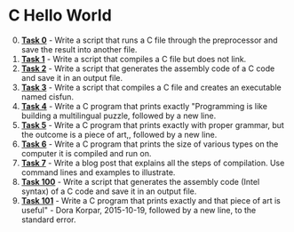 # C Hello World

0. **[Task 0](./0-preprocessor)** - Write a script that runs a C file through the preprocessor and save the result into another file.
1. **[Task 1](./1-compiler)** - Write a script that compiles a C file but does not link.
2. **[Task 2](./2-assembler)** - Write a script that generates the assembly code of a C code and save it in an output file.
3. **[Task 3](./3-name)** - Write a script that compiles a C file and creates an executable named cisfun.
4. **[Task 4](./4-puts.c)** - Write a C program that prints exactly "Programming is like building a multilingual puzzle, followed by a new line.
5. **[Task 5](./5-printf.c)** - Write a C program that prints exactly with proper grammar, but the outcome is a piece of art,, followed by a new line.
6. **[Task 6](./6-size.c)** - Write a C program that prints the size of various types on the computer it is compiled and run on.
7. **[Task 7]()** - Write a blog post that explains all the steps of compilation. Use command lines and examples to illustrate.
100. **[Task 100](./100-intel)** - Write a script that generates the assembly code (Intel syntax) of a C code and save it in an output file.
101. **[Task 101](./101-quote.c)** - Write a C program that prints exactly and that piece of art is useful" - Dora Korpar, 2015-10-19, followed by a new line, to the standard error.
